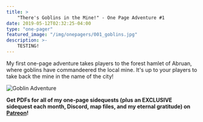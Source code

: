 ```yaml
---
title: >
    "There's Goblins in the Mine!" - One Page Adventure #1
date: 2019-05-12T02:32:25-04:00
type: "one-pager"
featured_image: "/img/onepagers/001_goblins.jpg"
description: >-
    TESTING!
---
```


My first one-page adventure takes players to the forest hamlet of Abruan,
where goblins have commandeered the local mine. It's up to your players
to take back the mine in the name of the city!

<img src="/img/onepagers/001_goblins.jpg" alt="Goblin Adventure" />

**Get PDFs for all of my one-page sidequests (plus an EXCLUSIVE sidequest each month, Discord, map files, and my eternal gratitude) on [Patreon](https://www.patreon.com/ArcticSquallGames)!**
